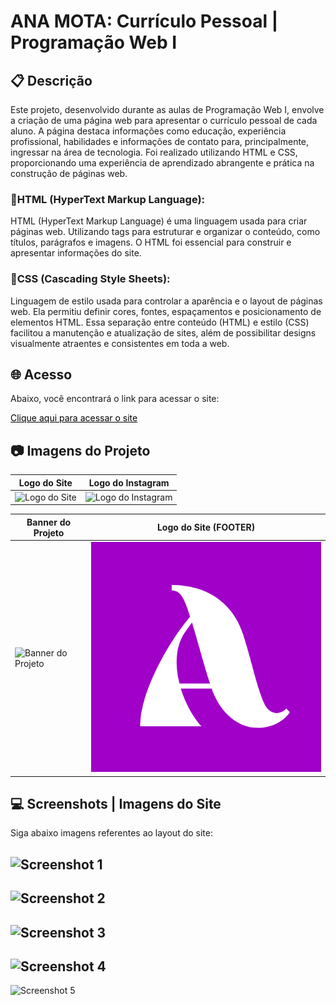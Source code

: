 # ANA MOTA: Currículo Pessoal | Programação Web I

## 📋 Descrição
Este projeto, desenvolvido durante as aulas de Programação Web I, envolve a criação de uma página web para apresentar o currículo pessoal de cada aluno. A página destaca informações como educação, experiência profissional, habilidades e informações de contato para, principalmente, ingressar na área de tecnologia. Foi realizado utilizando HTML e CSS, proporcionando uma experiência de aprendizado abrangente e prática na construção de páginas web.

### 📍HTML (HyperText Markup Language): 


HTML (HyperText Markup Language) é uma linguagem usada para criar páginas web. Utilizando tags para estruturar e organizar o conteúdo, como títulos, parágrafos e imagens. O HTML foi essencial para construir e apresentar informações do site.

### 📍CSS (Cascading Style Sheets): 


Linguagem de estilo usada para controlar a aparência e o layout de páginas web. Ela permitiu definir cores, fontes, espaçamentos e posicionamento de elementos HTML. Essa separação entre conteúdo (HTML) e estilo (CSS) facilitou a manutenção e atualização de sites, além de possibilitar designs visualmente atraentes e consistentes em toda a web.


## 🌐 Acesso
Abaixo, você encontrará o link para acessar o site:

<a href="https://anamota13.github.io/Projeto_CV_Pessoal---Desenvolvimento-Web-I/" style="color: black;">Clique aqui para acessar o site</a>



## 📷 Imagens do Projeto 

|     Logo do Site     |     Logo do Instagram     |
|----------------------|---------------------------|
| ![Logo do Site](https://github.com/anamota13/Projeto_CV_Pessoal---Desenvolvimento-Web-I/assets/110187484/603c458d-ed79-4d89-8711-0c852a1fa8de) | ![Logo do Instagram](https://github.com/anamota13/Projeto_CV_Pessoal---Desenvolvimento-Web-I/assets/110187484/255e2ac1-6c6e-4540-b78e-1486fd132180) |

|     Banner do Projeto     |     Logo do Site (FOOTER)     |
|----------------------|---------------------------|
| ![Banner do Projeto](https://github.com/anamota13/Projeto_CV_Pessoal---Desenvolvimento-Web-I/assets/110187484/dd988837-7a45-4fa5-a051-6d0cc592b8d4) | ![Logo do Site (FOOTER)](https://github.com/anamota13/Projeto_CV_Pessoal---Desenvolvimento-Web-I/blob/main/logo_footer.png?raw=true) |



## 💻 Screenshots | Imagens do Site

Siga abaixo imagens referentes ao layout do site: 

![Screenshot 1](https://github.com/anamota13/Projeto_CV_Pessoal---Desenvolvimento-Web-I/assets/110187484/98ac27a5-5ac5-446e-ac35-36b3e91b2ac4)
---

![Screenshot 2](https://github.com/anamota13/Projeto_CV_Pessoal---Desenvolvimento-Web-I/assets/110187484/5ef25d18-2af4-446e-8804-ce2a70f030d4)
---

![Screenshot 3](https://github.com/anamota13/Projeto_CV_Pessoal---Desenvolvimento-Web-I/assets/110187484/0cfc81d8-ce2d-49de-bf36-e406f7d5985f)
---

![Screenshot 4](https://github.com/anamota13/Projeto_CV_Pessoal---Desenvolvimento-Web-I/assets/110187484/310d567c-1753-4cdc-89ec-3cfe630f9353)
---

![Screenshot 5](https://github.com/anamota13/Projeto_CV_Pessoal---Desenvolvimento-Web-I/assets/110187484/74b5d769-93d1-4e62-9b48-afe789e0d57f)





